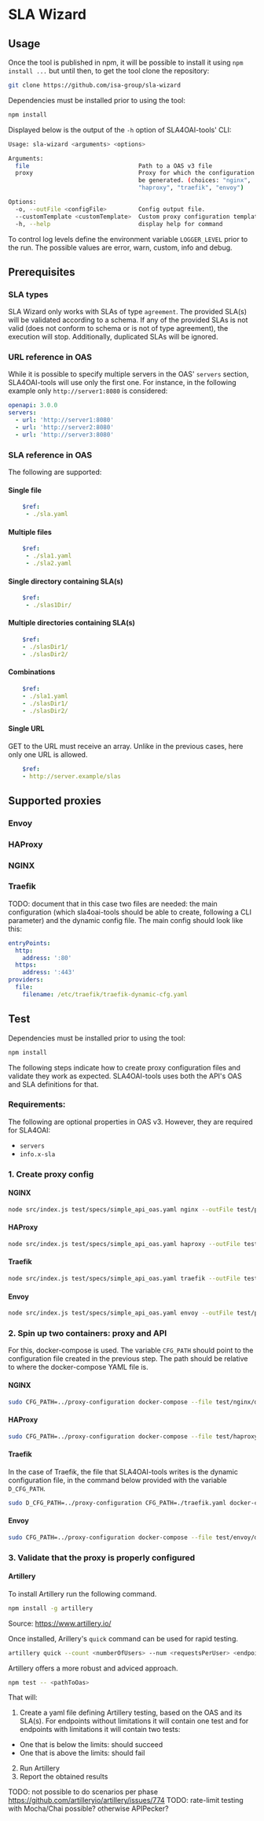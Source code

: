 # SLA Wizard

## Usage

Once the tool is published in npm, it will be possible to install it using `npm install ...` but until then, to get the tool clone the repository:

```bash
git clone https://github.com/isa-group/sla-wizard
```

Dependencies must be installed prior to using the tool:

```bash
npm install
```

Displayed below is the output of the `-h` option of SLA4OAI-tools' CLI:

```bash
Usage: sla-wizard <arguments> <options>

Arguments:
  file                               Path to a OAS v3 file
  proxy                              Proxy for which the configuration should
                                     be generated. (choices: "nginx",
                                     "haproxy", "traefik", "envoy")

Options:
  -o, --outFile <configFile>         Config output file.
  --customTemplate <customTemplate>  Custom proxy configuration template.
  -h, --help                         display help for command
```

To control log levels define the environment variable `LOGGER_LEVEL` prior to the run. The possible values are error, warn, custom, info and debug.

## Prerequisites

### SLA types

SLA Wizard only works with SLAs of type `agreement`. The provided SLA(s) will be validated according to a schema.
If any of the provided SLAs is not valid (does not conform to schema or is not of type agreement), the execution will stop. Additionally, duplicated SLAs will be ignored.

### URL reference in OAS

While it is possible to specify multiple servers in the OAS' `servers` section, SLA4OAI-tools will use only the first one.
For instance, in the following example only `http://server1:8080` is considered:

```yaml
openapi: 3.0.0
servers:
  - url: 'http://server1:8080'
  - url: 'http://server2:8080'
  - url: 'http://server3:8080'
```

### SLA reference in OAS

The following are supported:

#### Single file

```yaml
    $ref:
     - ./sla.yaml
```

#### Multiple files

```yaml
    $ref:
     - ./sla1.yaml
     - ./sla2.yaml
```

#### Single directory containing SLA(s)

```yaml
    $ref:
     - ./slas1Dir/
```

#### Multiple directories containing SLA(s)

```yaml
    $ref:
    - ./slasDir1/
    - ./slasDir2/
```

#### Combinations

```yaml
    $ref:
    - ./sla1.yaml
    - ./slasDir1/
    - ./slasDir2/
```

#### Single URL

GET to the URL must receive an array. Unlike in the previous cases, here only one URL is allowed.

```yaml
    $ref:
    - http://server.example/slas
```

## Supported proxies

### Envoy


### HAProxy


### NGINX


### Traefik

TODO: document that in this case two files are needed: the main configuration (which sla4oai-tools should be able to create, following a CLI parameter) and the dynamic config file. The main config should look like this:

```yaml
entryPoints:
  http:
    address: ':80'
  https:
    address: ':443'
providers:
  file:
    filename: /etc/traefik/traefik-dynamic-cfg.yaml
```


## Test

Dependencies must be installed prior to using the tool:

```bash
npm install
```

The following steps indicate how to create proxy configuration files and validate they work as expected. SLA4OAI-tools uses both the API's OAS and SLA definitions for that.

### Requirements:

The following are optional properties in OAS v3. However, they are required for SLA4OAI:

- `servers`
- `info.x-sla`

### 1. Create proxy config

#### NGINX

```bash
node src/index.js test/specs/simple_api_oas.yaml nginx --outFile test/proxy-configuration
```

#### HAProxy

```bash
node src/index.js test/specs/simple_api_oas.yaml haproxy --outFile test/proxy-configuration
```

#### Traefik

```bash
node src/index.js test/specs/simple_api_oas.yaml traefik --outFile test/proxy-configuration
```

#### Envoy

```bash
node src/index.js test/specs/simple_api_oas.yaml envoy --outFile test/proxy-configuration
```


### 2. Spin up two containers: proxy and API

For this, docker-compose is used. The variable `CFG_PATH` should point to the configuration file created in the previous step. The path should be relative to where the docker-compose YAML file is.

#### NGINX

```bash
sudo CFG_PATH=../proxy-configuration docker-compose --file test/nginx/docker-compose-nginx.yaml up
```

#### HAProxy

```bash
sudo CFG_PATH=../proxy-configuration docker-compose --file test/haproxy/docker-compose-haproxy.yaml up
```

#### Traefik

In the case of Traefik, the file that SLA4OAI-tools writes is the dynamic configuration file, in the command below provided with the variable `D_CFG_PATH`.

```bash
sudo D_CFG_PATH=../proxy-configuration CFG_PATH=./traefik.yaml docker-compose --file test/traefik/docker-compose-traefik.yaml up
```

#### Envoy

```bash
sudo CFG_PATH=../proxy-configuration docker-compose --file test/envoy/docker-compose-envoy.yaml up
```


### 3. Validate that the proxy is properly configured

#### Artillery

To install Artillery run the following command.

```bash
npm install -g artillery
```

Source: https://www.artillery.io/

Once installed, Arillery's `quick` command can be used for rapid testing.

```bash
artillery quick --count <numberOfUsers> --num <requestsPerUser> <endpoint>
```

Artillery offers a more robust and adviced approach.

```bash
npm test -- <pathToOas>
```

That will:

1. Create a yaml file defining Artillery testing, based on the OAS and its SLA(s). For endpoints without limitations it will contain one test and for endpoints with limitations it will contain two tests:
  - One that is below the limits: should succeed
  - One that is above the limits: should fail
2. Run Artillery
3. Report the obtained results

TODO: not possible to do scenarios per phase https://github.com/artilleryio/artillery/issues/774
TODO: rate-limit testing with Mocha/Chai possible? otherwise APIPecker?
